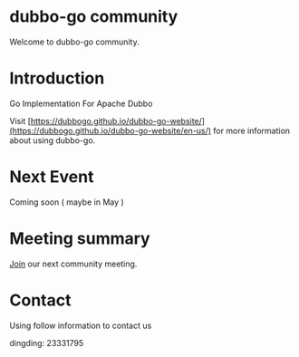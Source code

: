 # dubbo-go community

Welcome to dubbo-go community.

# Introduction

Go Implementation For Apache Dubbo

Visit [https://dubbogo.github.io/dubbo-go-website/](https://dubbogo.github.io/dubbo-go-website/en-us/) for more information about using dubbo-go.

# Next Event

Coming soon ( maybe in May )

# Meeting summary

[Join](meeting) our next community meeting.

# Contact

Using follow information to contact us

dingding: 23331795
